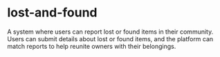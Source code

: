 # lost-and-found
  A system where users can report lost or found items in their community. Users can submit details about lost or found items, and the platform can match reports to help reunite owners with their belongings.
